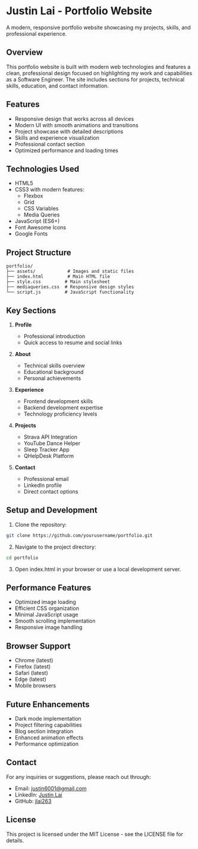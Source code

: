 # Justin Lai - Portfolio Website

A modern, responsive portfolio website showcasing my projects, skills, and professional experience.

## Overview

This portfolio website is built with modern web technologies and features a clean, professional design focused on highlighting my work and capabilities as a Software Engineer. The site includes sections for projects, technical skills, education, and contact information.

## Features

- Responsive design that works across all devices
- Modern UI with smooth animations and transitions
- Project showcase with detailed descriptions
- Skills and experience visualization
- Professional contact section
- Optimized performance and loading times

## Technologies Used

- HTML5
- CSS3 with modern features:
  - Flexbox
  - Grid
  - CSS Variables
  - Media Queries
- JavaScript (ES6+)
- Font Awesome Icons
- Google Fonts

## Project Structure

```
portfolio/
├── assets/            # Images and static files
├── index.html         # Main HTML file
├── style.css         # Main stylesheet
├── mediaqueries.css  # Responsive design styles
└── script.js         # JavaScript functionality
```

## Key Sections

1. **Profile**
   - Professional introduction
   - Quick access to resume and social links

2. **About**
   - Technical skills overview
   - Educational background
   - Personal achievements

3. **Experience**
   - Frontend development skills
   - Backend development expertise
   - Technology proficiency levels

4. **Projects**
   - Strava API Integration
   - YouTube Dance Helper
   - Sleep Tracker App
   - QHelpDesk Platform

5. **Contact**
   - Professional email
   - LinkedIn profile
   - Direct contact options

## Setup and Development

1. Clone the repository:
```bash
git clone https://github.com/yourusername/portfolio.git
```

2. Navigate to the project directory:
```bash
cd portfolio
```

3. Open index.html in your browser or use a local development server.

## Performance Features

- Optimized image loading
- Efficient CSS organization
- Minimal JavaScript usage
- Smooth scrolling implementation
- Responsive image handling

## Browser Support

- Chrome (latest)
- Firefox (latest)
- Safari (latest)
- Edge (latest)
- Mobile browsers

## Future Enhancements

- Dark mode implementation
- Project filtering capabilities
- Blog section integration
- Enhanced animation effects
- Performance optimization

## Contact

For any inquiries or suggestions, please reach out through:
- Email: justin6001@gmail.com
- LinkedIn: [Justin Lai](https://www.linkedin.com/in/justin-lai263/)
- GitHub: [jlai263](https://github.com/jlai263)

## License

This project is licensed under the MIT License - see the LICENSE file for details. 

